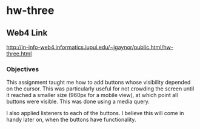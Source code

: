 # hw-three

## Web4 Link

http://in-info-web4.informatics.iupui.edu/~jgaynor/public.html/hw-three.html

### Objectives

This assignment taught me how to add buttons whose visibility depended on the cursor. This was particularly useful for not crowding the screen until it reached a smaller size (960px for a mobile view), at which point all buttons were visible. This was done using a media query.

I also applied listeners to each of the buttons. I believe this will come in handy later on, when the buttons have functionality.
